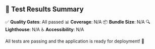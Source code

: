 ## 🧪 Test Results Summary

✅ **Quality Gates**: All passed
📊 **Coverage**: N/A
📦 **Bundle Size**: N/A
🔍 **Lighthouse**: N/A
♿ **Accessibility**: N/A

All tests are passing and the application is ready for deployment! 🚀
